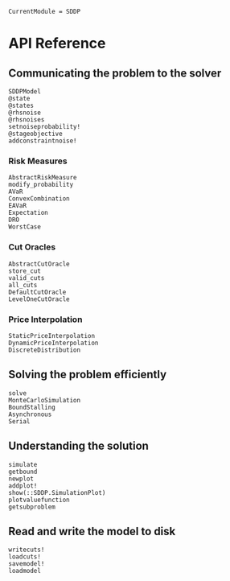 ```@meta
CurrentModule = SDDP
```

# API Reference

## Communicating the problem to the solver

```@docs
SDDPModel
@state
@states
@rhsnoise
@rhsnoises
setnoiseprobability!
@stageobjective
addconstraintnoise!
```

### Risk Measures
```@docs
AbstractRiskMeasure
modify_probability
AVaR
ConvexCombination
EAVaR
Expectation
DRO
WorstCase
```

### Cut Oracles
```@docs
AbstractCutOracle
store_cut
valid_cuts
all_cuts
DefaultCutOracle
LevelOneCutOracle
```

### Price Interpolation
```@docs
StaticPriceInterpolation
DynamicPriceInterpolation
DiscreteDistribution
```


## Solving the problem efficiently
```@docs
solve
MonteCarloSimulation
BoundStalling
Asynchronous
Serial
```
## Understanding the solution
```@docs
simulate
getbound
newplot
addplot!
show(::SDDP.SimulationPlot)
plotvaluefunction
getsubproblem
```

## Read and write the model to disk

```@docs
writecuts!
loadcuts!
savemodel!
loadmodel
```
